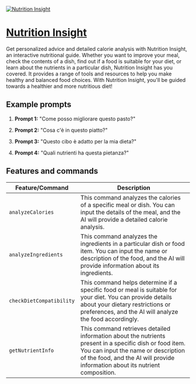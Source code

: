 [![Nutrition Insight](https://files.oaiusercontent.com/file-apB28rQaMTaOHmnzeB7kRysM?se=2123-10-15T09%3A48%3A41Z&sp=r&sv=2021-08-06&sr=b&rscc=max-age%3D31536000%2C%20immutable&rscd=attachment%3B%20filename%3De09dae29-5740-4b24-a517-4c9e4ce9f603.png&sig=BAuiER771otvz8Nme5dvxh/lU9qwlJ76oNH7Yi96G9s%3D)](https://chat.openai.com/g/g-v1bm9D38A-nutrition-insight)

# [Nutrition Insight](https://chat.openai.com/g/g-v1bm9D38A-nutrition-insight)

Get personalized advice and detailed calorie analysis with Nutrition Insight, an interactive nutritional guide. Whether you want to improve your meal, check the contents of a dish, find out if a food is suitable for your diet, or learn about the nutrients in a particular dish, Nutrition Insight has you covered. It provides a range of tools and resources to help you make healthy and balanced food choices. With Nutrition Insight, you'll be guided towards a healthier and more nutritious diet!

## Example prompts

1. **Prompt 1:** "Come posso migliorare questo pasto?"

2. **Prompt 2:** "Cosa c'è in questo piatto?"

3. **Prompt 3:** "Questo cibo è adatto per la mia dieta?"

4. **Prompt 4:** "Quali nutrienti ha questa pietanza?"

## Features and commands

| Feature/Command | Description |
| --- | --- |
| `analyzeCalories` | This command analyzes the calories of a specific meal or dish. You can input the details of the meal, and the AI will provide a detailed calorie analysis. |
| `analyzeIngredients` | This command analyzes the ingredients in a particular dish or food item. You can input the name or description of the food, and the AI will provide information about its ingredients. |
| `checkDietCompatibility` | This command helps determine if a specific food or meal is suitable for your diet. You can provide details about your dietary restrictions or preferences, and the AI will analyze the food accordingly. |
| `getNutrientInfo` | This command retrieves detailed information about the nutrients present in a specific dish or food item. You can input the name or description of the food, and the AI will provide information about its nutrient composition. |

